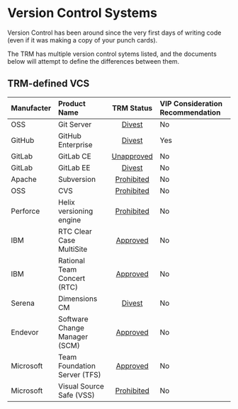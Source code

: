 # Version Control Systems

Version Control has been around since the very first days of writing code (even if it was making a copy of your punch cards).

The TRM has multiple version control sytems listed, and the documents below will attempt to define the differences between them.

## TRM-defined VCS

| Manufacter | Product Name | TRM Status | VIP Consideration Recommendation |
|:------- |:------- |:------:|:------- |
| OSS | Git Server | [Divest](http://www.va.gov/TRM/ToolPage.asp?tid=6396) | No |
| GitHub | GitHub Enterprise | [Divest](http://www.va.gov/TRM/ToolPage.asp?tid=9533#) | Yes |
| GitLab | GitLab CE | [Unapproved](http://www.va.gov/TRM/ToolPage.asp?tid=9580) | No |
| GitLab | GitLab EE | [Divest](http://www.va.gov/TRM/ToolPage.asp?tid=9463#) | No |
| Apache | Subversion | [Prohibited](http://www.va.gov/TRM/ToolPage.asp?tid=6573) | No |
| OSS | CVS | [Prohibited](http://www.va.gov/TRM/ToolPage.asp?tid=194) | No |
| Perforce | Helix versioning engine | [Prohibited](http://www.va.gov/TRM/ToolPage.asp?tid=268) | No | 
| IBM | RTC Clear Case MultiSite | [Approved](http://www.va.gov/TRM/ToolPage.asp?tid=39#) | No |
| IBM | Rational Team Concert (RTC) | [Approved](http://www.va.gov/TRM/ToolPage.asp?tid=5085#) | No |
| Serena | Dimensions CM | [Divest](http://www.va.gov/TRM/ToolPage.asp?tid=5136#) | No |
| Endevor | Software Change Manager (SCM) | [Approved](http://www.va.gov/TRM/ToolPage.asp?tid=9481#) | No |
| Microsoft | Team Foundation Server (TFS) | [Approved](http://www.va.gov/TRM/ToolPage.asp?tid=5668#) | No | 
| Microsoft | Visual Source Safe (VSS) | [Prohibited](http://www.va.gov/TRM/ToolPage.asp?tid=5669) | No |

